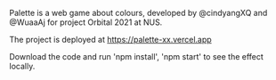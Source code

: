 Palette is a web game about colours, developed by @cindyangXQ and @WuaaAj for project Orbital 2021 at NUS.

The project is deployed at https://palette-xx.vercel.app

Download the code and run 'npm install', 'npm start' to see the effect locally. 
